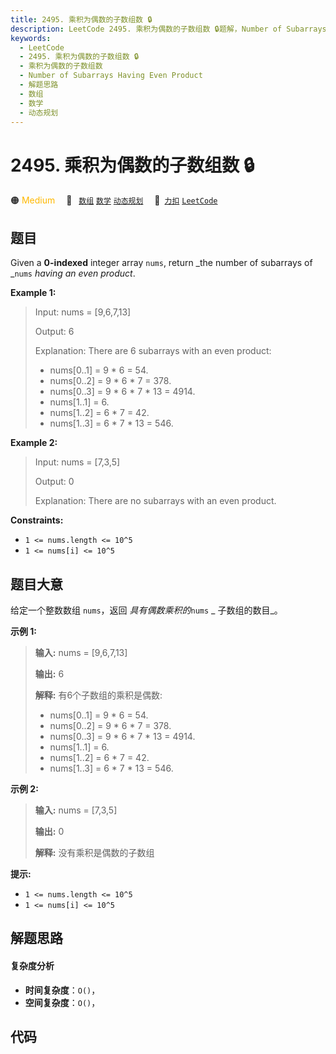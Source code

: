 ```yaml
---
title: 2495. 乘积为偶数的子数组数 🔒
description: LeetCode 2495. 乘积为偶数的子数组数 🔒题解，Number of Subarrays Having Even Product，包含解题思路、复杂度分析以及完整的 JavaScript 代码实现。
keywords:
  - LeetCode
  - 2495. 乘积为偶数的子数组数 🔒
  - 乘积为偶数的子数组数
  - Number of Subarrays Having Even Product
  - 解题思路
  - 数组
  - 数学
  - 动态规划
---
```


# 2495. 乘积为偶数的子数组数 🔒

🟠 <font color=#ffb800>Medium</font>&emsp; 🔖&ensp; [`数组`](/tag/array.md) [`数学`](/tag/math.md) [`动态规划`](/tag/dynamic-programming.md)&emsp; 🔗&ensp;[`力扣`](https://leetcode.cn/problems/number-of-subarrays-having-even-product) [`LeetCode`](https://leetcode.com/problems/number-of-subarrays-having-even-product)

## 题目

Given a **0-indexed** integer array `nums`, return _the number of subarrays of
_`nums` _having an even product_.



**Example 1:**

> Input: nums = [9,6,7,13]
> 
> Output: 6
> 
> Explanation: There are 6 subarrays with an even product:
> - nums[0..1] = 9 * 6 = 54.
> - nums[0..2] = 9 * 6 * 7 = 378.
> - nums[0..3] = 9 * 6 * 7 * 13 = 4914.
> - nums[1..1] = 6.
> - nums[1..2] = 6 * 7 = 42.
> - nums[1..3] = 6 * 7 * 13 = 546.

**Example 2:**

> Input: nums = [7,3,5]
> 
> Output: 0
> 
> Explanation: There are no subarrays with an even product.

**Constraints:**

  * `1 <= nums.length <= 10^5`
  * `1 <= nums[i] <= 10^5`


## 题目大意

给定一个整数数组 `nums`，返回 _具有偶数乘积的_`nums` _ 子数组的数目_。



**示例 1:**

> 
> 
> 
> 
> 
> **输入:** nums = [9,6,7,13]
> 
> **输出:** 6
> 
> **解释:** 有6个子数组的乘积是偶数:
> - nums[0..1] = 9 * 6 = 54.
> - nums[0..2] = 9 * 6 * 7 = 378.
> - nums[0..3] = 9 * 6 * 7 * 13 = 4914.
> - nums[1..1] = 6.
> - nums[1..2] = 6 * 7 = 42.
> - nums[1..3] = 6 * 7 * 13 = 546.
> 
> 

**示例 2:**

> 
> 
> 
> 
> 
> **输入:** nums = [7,3,5]
> 
> **输出:** 0
> 
> **解释:** 没有乘积是偶数的子数组
> 
> 



**提示:**

  * `1 <= nums.length <= 10^5`
  * `1 <= nums[i] <= 10^5`


## 解题思路

#### 复杂度分析

- **时间复杂度**：`O()`，
- **空间复杂度**：`O()`，

## 代码

```javascript

```